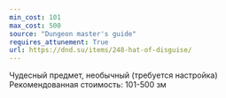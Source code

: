 ```yaml
---
min_cost: 101
max_cost: 500
source: "Dungeon master's guide"
requires_attunement: True
url: https://dnd.su/items/248-hat-of-disguise/
---
```


Чудесный предмет, необычный (требуется настройка)
Рекомендованная стоимость: 101-500 зм